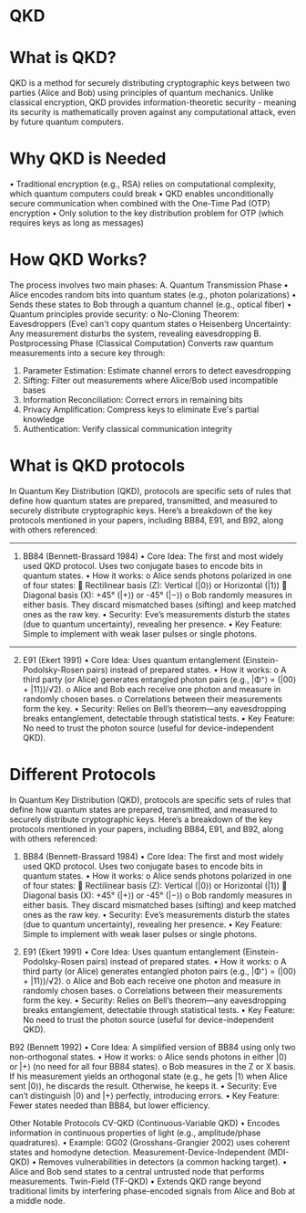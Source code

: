 # QKD
# What is QKD?
QKD is a method for securely distributing cryptographic keys between two parties (Alice and Bob) using principles of quantum mechanics. Unlike classical encryption, QKD provides information-theoretic security - meaning its security is mathematically proven against any computational attack, even by future quantum computers.
# Why QKD is Needed
•	Traditional encryption (e.g., RSA) relies on computational complexity, which quantum computers could break
•	QKD enables unconditionally secure communication when combined with the One-Time Pad (OTP) encryption
•	Only solution to the key distribution problem for OTP (which requires keys as long as messages)
# How QKD Works? 
The process involves two main phases:
A. Quantum Transmission Phase
•	Alice encodes random bits into quantum states (e.g., photon polarizations)
•	Sends these states to Bob through a quantum channel (e.g., optical fiber)
•	Quantum principles provide security:
o	No-Cloning Theorem: Eavesdroppers (Eve) can't copy quantum states
o	Heisenberg Uncertainty: Any measurement disturbs the system, revealing eavesdropping
B. Postprocessing Phase (Classical Computation)
Converts raw quantum measurements into a secure key through:
1.	Parameter Estimation: Estimate channel errors to detect eavesdropping
2.	Sifting: Filter out measurements where Alice/Bob used incompatible bases
3.	Information Reconciliation: Correct errors in remaining bits
4.	Privacy Amplification: Compress keys to eliminate Eve's partial knowledge
5.	Authentication: Verify classical communication integrity

# What is QKD protocols
In Quantum Key Distribution (QKD), protocols are specific sets of rules that define how quantum states are prepared, transmitted, and measured to securely distribute cryptographic keys. Here’s a breakdown of the key protocols mentioned in your papers, including BB84, E91, and B92, along with others referenced:
________________________________________
1. BB84 (Bennett-Brassard 1984)
•	Core Idea: The first and most widely used QKD protocol. Uses two conjugate bases to encode bits in quantum states.
•	How it works:
o	Alice sends photons polarized in one of four states:
	Rectilinear basis (Z): Vertical (|0⟩) or Horizontal (|1⟩)
	Diagonal basis (X): +45° (|+⟩) or -45° (|−⟩)
o	Bob randomly measures in either basis. They discard mismatched bases (sifting) and keep matched ones as the raw key.
•	Security: Eve’s measurements disturb the states (due to quantum uncertainty), revealing her presence.
•	Key Feature: Simple to implement with weak laser pulses or single photons.
________________________________________
2. E91 (Ekert 1991)
•	Core Idea: Uses quantum entanglement (Einstein-Podolsky-Rosen pairs) instead of prepared states.
•	How it works:
o	A third party (or Alice) generates entangled photon pairs (e.g., |Φ⁺⟩ = (|00⟩ + |11⟩)/√2).
o	Alice and Bob each receive one photon and measure in randomly chosen bases.
o	Correlations between their measurements form the key.
•	Security: Relies on Bell’s theorem—any eavesdropping breaks entanglement, detectable through statistical tests.
•	Key Feature: No need to trust the photon source (useful for device-independent QKD).
# Different Protocols
In Quantum Key Distribution (QKD), protocols are specific sets of rules that define how quantum states are prepared, transmitted, and measured to securely distribute cryptographic keys. Here’s a breakdown of the key protocols mentioned in your papers, including BB84, E91, and B92, along with others referenced:

1. BB84 (Bennett-Brassard 1984)
•	Core Idea: The first and most widely used QKD protocol. Uses two conjugate bases to encode bits in quantum states.
•	How it works:
o	Alice sends photons polarized in one of four states:
	Rectilinear basis (Z): Vertical (|0⟩) or Horizontal (|1⟩)
	Diagonal basis (X): +45° (|+⟩) or -45° (|−⟩)
o	Bob randomly measures in either basis. They discard mismatched bases (sifting) and keep matched ones as the raw key.
•	Security: Eve’s measurements disturb the states (due to quantum uncertainty), revealing her presence.
•	Key Feature: Simple to implement with weak laser pulses or single photons.

2. E91 (Ekert 1991)
•	Core Idea: Uses quantum entanglement (Einstein-Podolsky-Rosen pairs) instead of prepared states.
•	How it works:
o	A third party (or Alice) generates entangled photon pairs (e.g., |Φ⁺⟩ = (|00⟩ + |11⟩)/√2).
o	Alice and Bob each receive one photon and measure in randomly chosen bases.
o	Correlations between their measurements form the key.
•	Security: Relies on Bell’s theorem—any eavesdropping breaks entanglement, detectable through statistical tests.
•	Key Feature: No need to trust the photon source (useful for device-independent QKD).

 B92 (Bennett 1992)
•	Core Idea: A simplified version of BB84 using only two non-orthogonal states.
•	How it works:
o	Alice sends photons in either |0⟩ or |+⟩ (no need for all four BB84 states).
o	Bob measures in the Z or X basis. If his measurement yields an orthogonal state (e.g., he gets |1⟩ when Alice sent |0⟩), he discards the result. Otherwise, he keeps it.
•	Security: Eve can’t distinguish |0⟩ and |+⟩ perfectly, introducing errors.
•	Key Feature: Fewer states needed than BB84, but lower efficiency.

Other Notable Protocols
CV-QKD (Continuous-Variable QKD)
•	Encodes information in continuous properties of light (e.g., amplitude/phase quadratures).
•	Example: GG02 (Grosshans-Grangier 2002) uses coherent states and homodyne detection.
Measurement-Device-Independent (MDI-QKD)
•	Removes vulnerabilities in detectors (a common hacking target).
•	Alice and Bob send states to a central untrusted node that performs measurements.
Twin-Field (TF-QKD)
•	Extends QKD range beyond traditional limits by interfering phase-encoded signals from Alice and Bob at a middle node.


